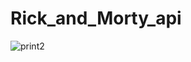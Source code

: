 # Rick_and_Morty_api

![print2](https://user-images.githubusercontent.com/72527935/142139834-cc2722ea-52e3-4d40-82c0-68202cac58ed.PNG)

